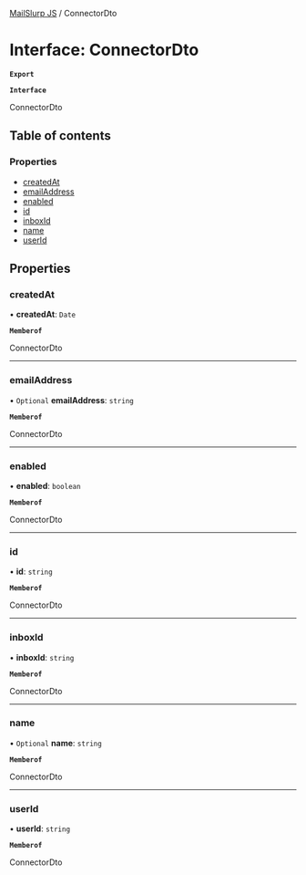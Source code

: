 [MailSlurp JS](../README.md) / ConnectorDto

# Interface: ConnectorDto

**`Export`**

**`Interface`**

ConnectorDto

## Table of contents

### Properties

- [createdAt](ConnectorDto.md#createdat)
- [emailAddress](ConnectorDto.md#emailaddress)
- [enabled](ConnectorDto.md#enabled)
- [id](ConnectorDto.md#id)
- [inboxId](ConnectorDto.md#inboxid)
- [name](ConnectorDto.md#name)
- [userId](ConnectorDto.md#userid)

## Properties

### createdAt

• **createdAt**: `Date`

**`Memberof`**

ConnectorDto

___

### emailAddress

• `Optional` **emailAddress**: `string`

**`Memberof`**

ConnectorDto

___

### enabled

• **enabled**: `boolean`

**`Memberof`**

ConnectorDto

___

### id

• **id**: `string`

**`Memberof`**

ConnectorDto

___

### inboxId

• **inboxId**: `string`

**`Memberof`**

ConnectorDto

___

### name

• `Optional` **name**: `string`

**`Memberof`**

ConnectorDto

___

### userId

• **userId**: `string`

**`Memberof`**

ConnectorDto
